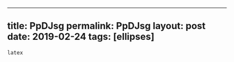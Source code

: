 ---
 title: PpDJsg
 permalink: PpDJsg
 layout: post
 date: 2019-02-24
 tags: [ellipses]
 ---

```latex```